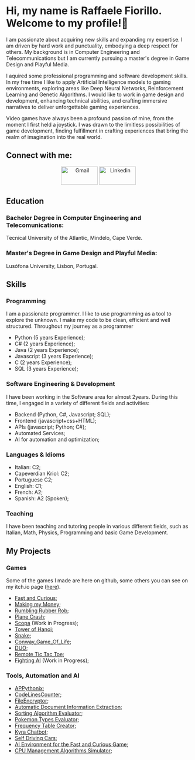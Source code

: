 # Hi, my name is Raffaele Fiorillo. Welcome to my profile!👋
I am passionate about acquiring new skills and expanding my expertise. I am driven by hard work and punctuality, embodying a deep respect for others. My background is in Computer Engineering and Telecommunications but I am currently pursuing a master's degree in Game Design and Playful Media.

I aquired some professional programming and software development skills. In my free time I like to apply Artificial Intelligence models to gaming environments, exploring areas like Deep Neural Networks, Reinforcement Learning and Genetic Algorithms. I would like to work in game design and development, enhancing technical abilities, and crafting immersive narratives to deliver unforgettable gaming experiences.

Video games have always been a profound passion of mine, from the moment I first held a joystick. I was drawn to the limitless possibilities of game development, finding fulfillment in crafting experiences that bring the realm of imagination into the real world.

## Connect with me:
<p align="center">
     <!-- <a href="https://wa.me/+351933713399"><img alt="WhatsApp"  title="WhatsApp" src="https://www.vectorlogo.zone/logos/whatsapp/whatsapp-ar21.svg" width="100" height="50" /></a> -->
     <a href="mailto:raffaelefiorillodev@gmail.com"><img alt="Gmail"  title="Gmail" src="https://www.vectorlogo.zone/logos/gmail/gmail-ar21.svg"   width="100" height="50" /></a>
     <!--<a href="https://www.facebook.com/profile.php?id=100003567220303"><img title="Facebook" src="https://www.vectorlogo.zone/logos/facebook/facebook-ar21.svg"   width="100" height="50"/></a> -->
     <a href="https://www.linkedin.com/in/raffaele-junior-fiorillo-ab033a200"><img title="Linkedin" src="https://www.vectorlogo.zone/logos/linkedin/linkedin-ar21.svg"   width="100" height="50"/></a>
</p>

## Education
### Bachelor Degree in Computer Engineering and Telecomunications:
Tecnical University of the Atlantic, Mindelo, Cape Verde.

### Master's Degree in Game Design and Playful Media:
Lusófona University, Lisbon, Portugal.

## Skills
### Programming
I am a passionate programmer. I like to use programming as a tool to explore the unknown. I make my code to be clean, efficient and well structured.
Throughout my journey as a programmer 

- Python (5 years Experience);
- C# (2 years Experience);
- Java (2 years Experience);
- Javascript (3 years Experience);
- C (2 years Experience);
- SQL (3 years Experience);
 
### Software Engineering & Development
I have been working in the Software area for almost 2years. During this time, I engaged in a variety of different fields and activities:
- Backend (Python, C#, Javascript; SQL);
- Frontend (javascript+css+HTML);
- APIs (javascript; Python; C#);
- Automated Services;
- AI for automation and optimization;

### Languages & Idioms
- Italian: C2;
- Capeverdian Kriol: C2;
- Portuguese C2;
- English: C1;
- French: A2;
- Spanish: A2 (Spoken);

### Teaching
  I have been teaching and tutoring people in various different fields, such as Italian, Math, Physics, Programming and basic Game Development.
  
## My Projects
### Games
Some of the games I made are here on github, some others you can see on my itch.io page ([here](https://darknight8.itch.io/)).
- [Fast and Curious](https://github.com/RaffaeleFiorillo/Fast_and_Curious);
- [Making my Money](https://github.com/RaffaeleFiorillo/Making_my_Money_Remastered);
- [Rumbling Rubber Rob](https://github.com/RaffaeleFiorillo/Rumbling_Rubber_Rob);
- [Plane Crash](https://github.com/RaffaeleFiorillo/PlaneCrashGame);
- [Scopa](https://github.com/RaffaeleFiorillo/Scopa_Game) (Work in Progress);
- [Tower of Hanoi](https://github.com/RaffaeleFiorillo/Tower_of_Hanoi);
- [Snake](https://github.com/RaffaeleFiorillo/Snake_Game_Advanced);
- [Conway_Game_Of_Life](https://github.com/RaffaeleFiorillo/Conway_Game_Of_Life);
- [DUO](https://github.com/RaffaeleFiorillo/DUO_Game);
- [Remote Tic Tac Toe](https://github.com/programmingGames/Tic-tac-toe);
- [Fighting AI](https://github.com/LifesCode/fighting_ai) (Work in Progress);

### Tools, Automation and AI
- [APPythonix](https://github.com/RaffaeleFiorillo/APPythonix);
- [CodeLinesCounter](https://github.com/RaffaeleFiorillo/CodeLinesCounter);
- [FileEncryptor](https://github.com/RaffaeleFiorillo/FileEncryptor);
- [Automatic Document Information Extraction](https://github.com/RaffaeleFiorillo/exam_info_extraction);
- [Sorting Algorithm Evaluator](https://github.com/RaffaeleFiorillo/Sorting-Algorithm-Evaluator);
- [Pokemon Types Evaluator](https://github.com/RaffaeleFiorillo/Pokemon_Types);
- [Frequency Table Creator](https://github.com/RaffaeleFiorillo/Frequency_Table_Creator);
- [Kyra Chatbot](https://github.com/LifesCode/Kyra);
- [Self Driving Cars](https://github.com/RaffaeleFiorillo/self_driving_car);
- [AI Environment for the Fast and Curious Game](https://github.com/RaffaeleFiorillo/Fast_and_Curious_AI_Environment);
- [CPU Management Algorithms Simulator](https://github.com/RaffaeleFiorillo/CPU_Management_Algorithms);
